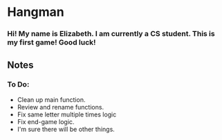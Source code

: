 # Hangman
### Hi! My name is Elizabeth. I am currently a CS student. This is my first game! Good luck!

## Notes
### To Do:

- Clean up main function.
- Review and rename functions.
- Fix same letter multiple times logic
- Fix end-game logic.
- I'm sure there will be other things. 